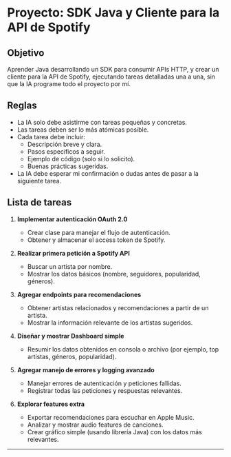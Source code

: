 # Proyecto: SDK Java y Cliente para la API de Spotify

## Objetivo
Aprender Java desarrollando un SDK para consumir APIs HTTP, y crear un cliente para la API de Spotify, ejecutando tareas detalladas una a una, sin que la IA programe todo el proyecto por mí.

## Reglas
- La IA solo debe asistirme con tareas pequeñas y concretas.
- Las tareas deben ser lo más atómicas posible.
- Cada tarea debe incluir:
  - Descripción breve y clara.
  - Pasos específicos a seguir.
  - Ejemplo de código (solo si lo solicito).
  - Buenas prácticas sugeridas.
- La IA debe esperar mi confirmación o dudas antes de pasar a la siguiente tarea.

## Lista de tareas

1. **Implementar autenticación OAuth 2.0**
   - Crear clase para manejar el flujo de autenticación.
   - Obtener y almacenar el access token de Spotify.

2. **Realizar primera petición a Spotify API**
   - Buscar un artista por nombre.
   - Mostrar los datos básicos (nombre, seguidores, popularidad, géneros).

3. **Agregar endpoints para recomendaciones**
   - Obtener artistas relacionados y recomendaciones a partir de un artista.
   - Mostrar la información relevante de los artistas sugeridos.

4. **Diseñar y mostrar Dashboard simple**
   - Resumir los datos obtenidos en consola o archivo (por ejemplo, top artistas, géneros, popularidad).

5. **Agregar manejo de errores y logging avanzado**
   - Manejar errores de autenticación y peticiones fallidas.
   - Registrar todas las peticiones y respuestas relevantes.

6. **Explorar features extra**
   - Exportar recomendaciones para escuchar en Apple Music.
   - Analizar y mostrar audio features de canciones.
   - Crear gráfico simple (usando librería Java) con los datos más relevantes.
---